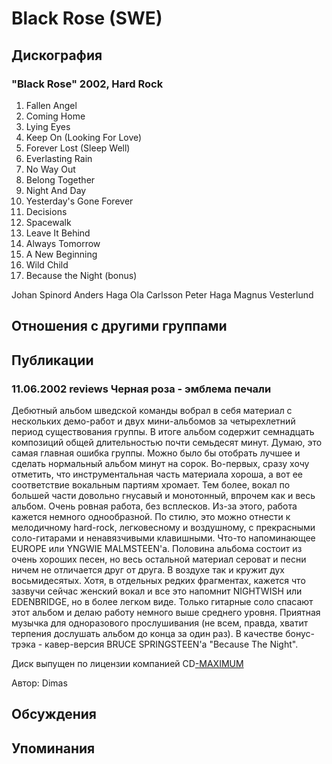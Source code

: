 # Black Rose (SWE)



## Дискография

### "Black Rose" 2002, Hard Rock

1. Fallen Angel 
2. Coming Home 
3. Lying Eyes 
4. Keep On (Looking For Love)
5. Forever Lost (Sleep Well)
6. Everlasting Rain 
7. No Way Out 
8. Belong Together 
9. Night And Day 
10. Yesterday's Gone Forever
11. Decisions 
12. Spacewalk 
13. Leave It Behind 
14. Always Tomorrow  
15. A New Beginning 
16. Wild Child 
17. Because the Night (bonus) 



Johan Spinord 
Anders Haga 
Ola Carlsson 
Peter Haga 
Magnus Vesterlund 



## Отношения с другими группами


## Публикации

### 11.06.2002 reviews Черная роза - эмблема печали

<p>Дебютный альбом шведской команды вобрал в себя материал с нескольких демо-работ и двух мини-альбомов за четырехлетний период существования группы. В итоге альбом содержит семнадцать композиций общей длительностью почти семьдесят минут. Думаю, это самая главная ошибка группы. Можно было бы отобрать лучшее и сделать нормальный альбом минут на сорок. Во-первых, сразу хочу отметить, что инструментальная часть материала хороша, а вот ее соответствие вокальным партиям хромает. Тем более, вокал по большей части довольно гнусавый и монотонный, впрочем как и весь альбом. Очень ровная работа, без всплесков. Из-за этого, работа кажется немного однообразной. По стилю, это можно отнести к мелодичному hard-rock, легковесному и воздушному, с прекрасными соло-гитарами и ненавязчивыми клавишными. Что-то напоминающее EUROPE или YNGWIE MALMSTEEN'а. Половина альбома состоит из очень хороших песен, но весь остальной материал сероват и песни ничем не отличается друг от друга. В воздухе так и кружит дух восьмидесятых. Хотя, в отдельных редких фрагментах, кажется что зазвучи сейчас женский вокал и все это напомнит NIGHTWISH или EDENBRIDGE, но в более легком виде. Только гитарные соло спасают этот альбом и делаю работу немного выше среднего уровня. Приятная музычка для одноразового прослушивания (не всем, правда, хватит терпения дослушать альбом до конца за один раз). В качестве бонус-трэка - кавер-версия BRUCE SPRINGSTEEN'a "Because The Night".</p>
<p> Диск выпущен по лицензии компанией CD<A HREF="http://www.cd-maximum.ru/">-MAXIMUM</A></p>

Автор: Dimas


## Обсуждения


## Упоминания

